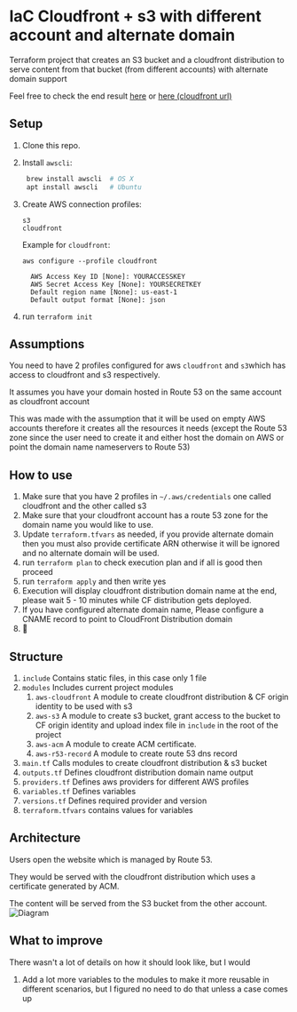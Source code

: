 # IaC Cloudfront + s3 with different account and alternate domain
Terraform project that creates an S3 bucket and a cloudfront distribution to serve content from that bucket (from different accounts) with alternate domain support

Feel free to check the end result [here](https://cloudfront.muhnagy.com) or [here (cloudfront url)](https://d3mymmddqx0v3n.cloudfront.net)

## Setup

1. Clone this repo.

2. Install `awscli`:
   ```sh
    brew install awscli  # OS X
    apt install awscli   # Ubuntu
    ```

3. Create AWS connection profiles:
   ```
   s3
   cloudfront
   ```

   Example for `cloudfront`:
   ```
   aws configure --profile cloudfront

     AWS Access Key ID [None]: YOURACCESSKEY
     AWS Secret Access Key [None]: YOURSECRETKEY
     Default region name [None]: us-east-1
     Default output format [None]: json
   ```
4. run `terraform init`

## Assumptions 
You need to have 2 profiles configured for aws `cloudfront` and `s3`which has access to cloudfront and s3 respectively.

It assumes you have your domain hosted in Route 53 on the same account as cloudfront account

This was made with the assumption that it will be used on empty AWS accounts therefore it creates all the resources it needs (except the Route 53 zone since the user need to create it and either host the domain on AWS or point the domain name nameservers to Route 53)
## How to use
1. Make sure that you have 2 profiles in `~/.aws/credentials` one called cloudfront and the other called s3
2. Make sure that your cloudfront account has a route 53 zone for the domain name you would like to use.
3. Update `terraform.tfvars` as needed, if you provide alternate domain then you must also provide certificate ARN otherwise it will be ignored and no alternate domain will be used.
4. run `terraform plan` to check execution plan and if all is good then proceed
5. run `terraform apply` and then write yes
6. Execution will display cloudfront distribution domain name at the end, please wait 5 - 10 minutes while CF distribution gets deployed.
7. If you have configured alternate domain name, Please configure a CNAME record to point to CloudFront Distribution domain
8. :tada:

## Structure 
1. `include` Contains static files, in this case only 1 file 
2. `modules` Includes current project modules
   1. `aws-cloudfront` A module to create cloudfront distribution & CF origin identity to be used with s3
   2. `aws-s3` A module to create s3 bucket, grant access to the bucket to CF origin identity and upload index file in `include` in the root of the project
   3. `aws-acm` A module to create ACM certificate.
   4. `aws-r53-record` A module to create route 53 dns record
3. `main.tf` Calls modules to create cloudfront distribution & s3 bucket
4. `outputs.tf` Defines cloudfront distribution domain name output
5. `providers.tf` Defines aws providers for different AWS profiles
6. `variables.tf` Defines variables
7. `versions.tf` Defines required provider and version
8. `terraform.tfvars` contains values for variables

## Architecture
Users open the website which is managed by Route 53.

They would be served  with the cloudfront distribution which uses a certificate generated by ACM.

The content will be served from the S3 bucket from the other account.
![Diagram](diagram.png)
## What to improve
There wasn't a lot of details on how it should look like, but I would
1. Add a lot more variables to the modules to make it more reusable in different scenarios, but I figured no need to do that unless a case comes up
